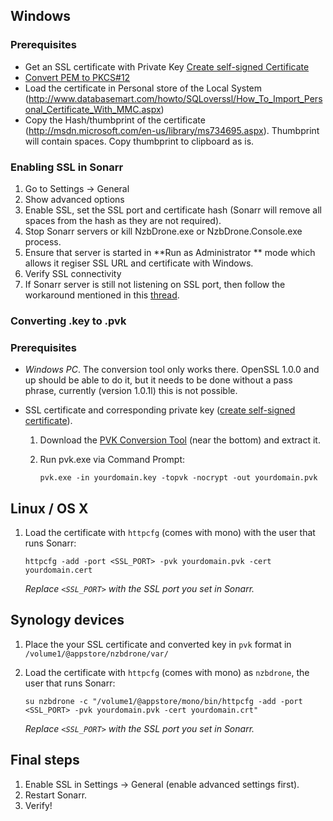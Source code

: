 ## Windows

### Prerequisites
- Get an SSL certificate with Private Key [Create self-signed Certificate](http://www.selfsignedcertificate.com/)
- [Convert PEM to PKCS#12](https://www.sslshopper.com/ssl-converter.html)
- Load the certificate in Personal store of the Local System (http://www.databasemart.com/howto/SQLoverssl/How_To_Import_Personal_Certificate_With_MMC.aspx)
- Copy the Hash/thumbprint of the certificate (http://msdn.microsoft.com/en-us/library/ms734695.aspx). Thumbprint will contain spaces. Copy thumbprint to clipboard as is. 

### Enabling SSL in Sonarr
1. Go to Settings -> General
2. Show advanced options
3. Enable SSL, set the SSL port and certificate hash (Sonarr will remove all spaces from the hash as they are not required).
4. Stop Sonarr servers or kill NzbDrone.exe or NzbDrone.Console.exe process. 
5. Ensure that server is started in **Run as Administrator ** mode which allows it regiser SSL URL and certificate with Windows.
6. Verify SSL connectivity
7. If Sonarr server is still not listening on SSL port, then follow the workaround mentioned in this [thread](http://stackoverflow.com/questions/14953132/iis-7-error-a-specified-logon-session-does-not-exist-it-may-already-have-been).

### Converting .key to .pvk

### Prerequisites
- *Windows PC*. The conversion tool only works there. OpenSSL 1.0.0 and up should be able to do it, but it needs to be done without a pass phrase, currently (version 1.0.1l) this is not possible.
- SSL certificate and corresponding private key ([create self-signed certificate](http://www.selfsignedcertificate.com/)).

  1. Download the [PVK Conversion Tool](http://www.drh-consultancy.demon.co.uk/pvk.html) (near the bottom) and extract it.

  3. Run pvk.exe via Command Prompt:

     `pvk.exe -in yourdomain.key -topvk -nocrypt -out yourdomain.pvk`

## Linux / OS X

  1. Load the certificate with `httpcfg` (comes with mono) with the user that runs Sonarr: 

     `httpcfg -add -port <SSL_PORT> -pvk yourdomain.pvk -cert yourdomain.cert`

     *Replace `<SSL_PORT>` with the SSL port you set in Sonarr.*

## Synology devices

  1. Place the your SSL certificate and converted key in `pvk` format in `/volume1/@appstore/nzbdrone/var/`
  2. Load the certificate with `httpcfg` (comes with mono) as `nzbdrone`, the user that runs Sonarr: 

     `su nzbdrone -c "/volume1/@appstore/mono/bin/httpcfg -add -port <SSL_PORT> -pvk yourdomain.pvk -cert yourdomain.crt"`

     *Replace `<SSL_PORT>` with the SSL port you set in Sonarr.*

## Final steps

1. Enable SSL in Settings -> General (enable advanced settings first).
2. Restart Sonarr.
3. Verify!